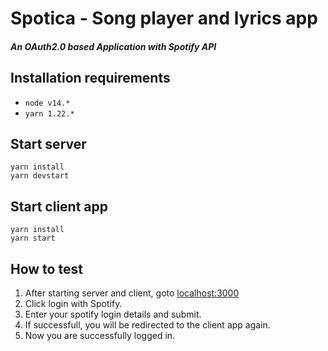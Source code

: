 # Spotica - Song player and lyrics app
##### An OAuth2.0 based Application with Spotify API

## Installation requirements

- `node v14.*`
- `yarn 1.22.*`

## Start server

    yarn install
    yarn devstart

## Start client app

    yarn install
    yarn start

## How to test

1. After starting server and client, goto [localhost:3000](http://localhost:3000/)
2. Click login with Spotify.
3. Enter your spotify login details and submit.
4. If successfull, you will be redirected to the client app again.
5. Now you are successfully logged in.
